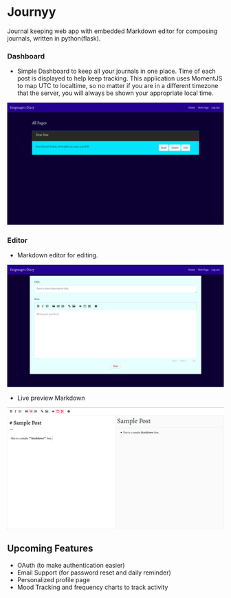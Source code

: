# Journyy

Journal keeping web app with embedded Markdown editor for composing journals, written in python(flask).

### Dashboard

- Simple Dashboard to keep all your journals in one place. Time of each post is displayed to help keep tracking. This application uses MomentJS to map UTC to localtime, so no matter if you are in a different timezone that the server, you will always be shown your appropriate local time.


![dash](gitimg/dash.png)

### Editor

- Markdown editor for editing.

![short](gitimg/form.png)

- Live preview Markdown

![live](gitimg/live.png)

## Upcoming Features

* OAuth (to make authentication easier)
* Email Support (for password reset and daily reminder)
* Personalized profile page
* Mood Tracking and frequency charts to track activity

